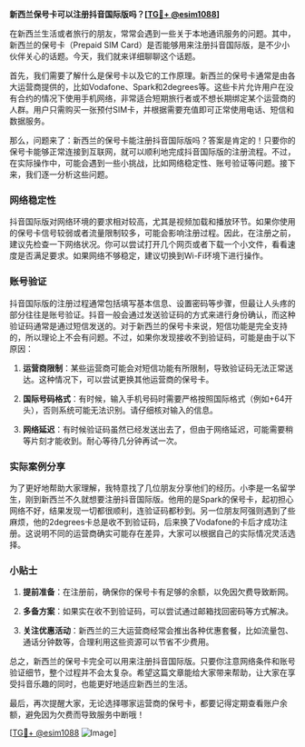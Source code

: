 **新西兰保号卡可以注册抖音国际版吗？[[TG💪+ @esim1088](https://t.me/s/esim1088)]**

在新西兰生活或者旅行的朋友，常常会遇到一些关于本地通讯服务的问题。其中，新西兰的保号卡（Prepaid SIM Card）是否能够用来注册抖音国际版，是不少小伙伴关心的话题。今天，我们就来详细聊聊这个话题。

首先，我们需要了解什么是保号卡以及它的工作原理。新西兰的保号卡通常是由各大运营商提供的，比如Vodafone、Spark和2degrees等。这些卡片允许用户在没有合约的情况下使用手机网络，非常适合短期旅行者或不想长期绑定某个运营商的人群。用户只需购买一张预付SIM卡，并根据需要充值即可正常使用电话、短信和数据服务。

那么，问题来了：新西兰的保号卡能注册抖音国际版吗？答案是肯定的！只要你的保号卡能够正常连接到互联网，就可以顺利地完成抖音国际版的注册流程。不过，在实际操作中，可能会遇到一些小挑战，比如网络稳定性、账号验证等问题。接下来，我们逐一分析这些问题。

### 网络稳定性

抖音国际版对网络环境的要求相对较高，尤其是视频加载和播放环节。如果你使用的保号卡信号较弱或者流量限制较多，可能会影响注册过程。因此，在注册之前，建议先检查一下网络状况。你可以尝试打开几个网页或者下载一个小文件，看看速度是否满足要求。如果网络不够稳定，建议切换到Wi-Fi环境下进行操作。

### 账号验证

抖音国际版的注册过程通常包括填写基本信息、设置密码等步骤，但最让人头疼的部分往往是账号验证。抖音一般会通过发送验证码的方式来进行身份确认，而这种验证码通常是通过短信发送的。对于新西兰的保号卡来说，短信功能是完全支持的，所以理论上不会有问题。不过，如果你发现接收不到验证码，可能是由于以下原因：

1. **运营商限制**：某些运营商可能会对短信功能有所限制，导致验证码无法正常送达。这种情况下，可以尝试更换其他运营商的保号卡。
   
2. **国际号码格式**：有时候，输入手机号码时需要严格按照国际格式（例如+64开头），否则系统可能无法识别。请仔细核对输入的信息。

3. **网络延迟**：有时候验证码虽然已经发送出去了，但由于网络延迟，可能需要稍等片刻才能收到。耐心等待几分钟再试一次。

### 实际案例分享

为了更好地帮助大家理解，我特意找了几位朋友分享他们的经历。小李是一名留学生，刚到新西兰不久就想要注册抖音国际版。他用的是Spark的保号卡，起初担心网络不好，结果发现一切都很顺利，连验证码都秒到。另一位朋友阿强则遇到了些麻烦，他的2degrees卡总是收不到验证码，后来换了Vodafone的卡后才成功注册。这说明不同的运营商确实可能存在差异，大家可以根据自己的实际情况灵活选择。

### 小贴士

1. **提前准备**：在注册前，确保你的保号卡有足够的余额，以免因欠费导致断网。
   
2. **多备方案**：如果实在收不到验证码，可以尝试通过邮箱找回密码等方式解决。

3. **关注优惠活动**：新西兰的三大运营商经常会推出各种优惠套餐，比如流量包、通话分钟数等，合理利用这些资源可以节省不少费用。

总之，新西兰的保号卡完全可以用来注册抖音国际版。只要你注意网络条件和账号验证细节，整个过程并不会太复杂。希望这篇文章能给大家带来帮助，让大家在享受抖音乐趣的同时，也能更好地适应新西兰的生活。

最后，再次提醒大家，无论选择哪家运营商的保号卡，都要记得定期查看账户余额，避免因为欠费而导致服务中断哦！

[[TG💪+ @esim1088](https://t.me/s/esim1088) ![Image](https://i.postimg.cc/4NQfJmqS/Snipaste-2025-05-13-00-14-12.png)]